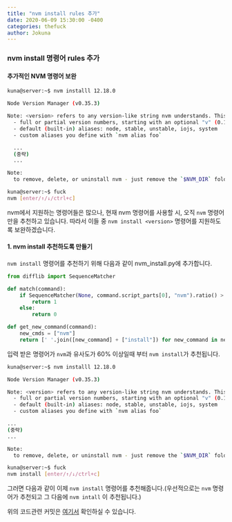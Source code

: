 ```yaml
---
title: "nvm install rules 추가"
date: 2020-06-09 15:30:00 -0400
categories: thefuck
author: Jokuna
---
```


### nvm install 명령어 rules 추가

#### 추가적인 NVM 명령어 보완

```bash
kuna@server:~$ nvm installl 12.18.0

Node Version Manager (v0.35.3)

Note: <version> refers to any version-like string nvm understands. This includes:
  - full or partial version numbers, starting with an optional "v" (0.10, v0.1.2, v1)
  - default (built-in) aliases: node, stable, unstable, iojs, system
  - custom aliases you define with `nvm alias foo`

  ...
  (중략)
  ...

Note:
  to remove, delete, or uninstall nvm - just remove the `$NVM_DIR` folder (usually `~/.nvm`)

kuna@server:~$ fuck
nvm [enter/↑/↓/ctrl+c]
```

nvm에서 지원하는 명령어들은 많으나, 현재 nvm 명령어를 사용할 시, 오직 `nvm` 명령어만을 추천하고 있습니다. 따라서 이들 중 `nvm install <version>` 명령어를 지원하도록 보완하겠습니다.

#### 1. nvm install 추천하도록 만들기

`nvm install` 명령어를 추천하기 위해 다음과 같이 nvm_install.py에 추가합니다.

```python
from difflib import SequenceMatcher

def match(command):
	if SequenceMatcher(None, command.script_parts[0], "nvm").ratio() > 0.6:
		return 1
	else:
	    return 0

def get_new_command(command):
	new_cmds = ["nvm"]
	return [' '.join([new_command] + ["install"]) for new_command in new_cmds]
```
입력 받은 명령어가 `nvm`과 유사도가 60% 이상일때 부터 `nvm install`가 추천됩니다.

```bash
kuna@server:~$ nvm installl 12.18.0

Node Version Manager (v0.35.3)

Note: <version> refers to any version-like string nvm understands. This includes:
  - full or partial version numbers, starting with an optional "v" (0.10, v0.1.2, v1)
  - default (built-in) aliases: node, stable, unstable, iojs, system
  - custom aliases you define with `nvm alias foo`

...
(중략)
...

Note:
  to remove, delete, or uninstall nvm - just remove the `$NVM_DIR` folder (usually `~/.nvm`)

kuna@server:~$ fuck
nvm install [enter/↑/↓/ctrl+c]
```


그러면 다음과 같이 이제 `nvm install` 명령어를 추천해줍니다.(우선적으로는 `nvm` 명령어가 추천되고 그 다음에 `nvm intall` 이 추천됩니다.)

위의 코드관련 커밋은 [여기서](https://github.com/20-1-SKKU-OSS/2020-1-OSS-11/commit/7c218f037b99c9eef829dbf85d395c86001ec935) 확인하실 수 있습니다.

&nbsp;&nbsp;&nbsp;&nbsp;
